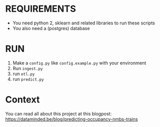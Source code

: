 # REQUIREMENTS
* You need python 2, sklearn and related libraries to run these scripts
* You also need a (postgres) database

# RUN

1. Make a `config.py` like `config.example.py` with your environment
2. Run `ingest.py`
3. run `etl.py`
4. run `predict.py`

# Context
You can read all about this project at this blogpost: https://dataminded.be/blog/predicting-occupancy-nmbs-trains
